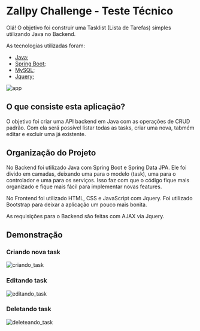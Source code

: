 # Zallpy Challenge - Teste Técnico

Olá! O objetivo foi construir uma Tasklist (Lista de Tarefas) simples utilizando Java no Backend.

As tecnologias utilizadas foram:

- [Java](https://www.java.com/pt_BR/download/);
- [Spring Boot](https://spring.io/projects/spring-boot);
- [MySQL](https://www.mysql.com/);
- [Jquery](https://jquery.com/);

![app](https://user-images.githubusercontent.com/40521982/90959455-a510cb00-e471-11ea-9f93-e0f4781e8920.png)

## O que consiste esta aplicação?

O objetivo foi criar uma API backend em Java com as operações de CRUD padrão. Com ela será possível listar todas as tasks, criar uma nova, tabmém editar e excluir uma já existente.

## Organização do Projeto

No Backend foi utilizado Java com Spring Boot e Spring Data JPA. Ele foi divido em camadas, deixando uma para o modelo (task), uma para o controlador e uma para os serviços. Isso faz com que o código fique mais organizado e fique mais fácil para implementar novas features.

No Frontend foi utilizado HTML, CSS e JavaScript com Jquery. Foi utilizado Bootstrap para deixar a aplicação um pouco mais bonita.

As requisições para o Backend são feitas com AJAX via Jquery.

## Demonstração

### Criando nova task

![criando_task](https://user-images.githubusercontent.com/40521982/90959474-c376c680-e471-11ea-9c96-8d01b8d26fe5.gif)

### Editando task

![editando_task](https://user-images.githubusercontent.com/40521982/90959489-d38ea600-e471-11ea-8b76-e87a323d0172.gif)

### Deletando task

![deleteando_task](https://user-images.githubusercontent.com/40521982/90959494-ddb0a480-e471-11ea-80a6-1b715cb4948c.gif)
